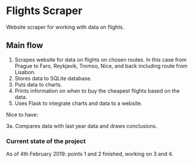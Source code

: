 # Flights Scraper
Website scraper for working with data on flights.

## Main flow
1. Scrapes website for data on flights on chosen routes. In this case from Prague to Faro,
Reykjavik, Tromso, Nice, and back including route from Lisabon.
2. Stores data to SQLite database.
3. Puts data to charts.
4. Prints information on when to buy the cheapest flights based on the data.
5. Uses Flask to integrate charts and data to a website.

Nice to have:

3a. Compares data with last year data and draws conclusions.

### Current state of the project
As of 4th February 2019: points 1 and 2 finished, working on 3 and 4.
